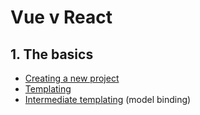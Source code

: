 # Vue v React

## 1. The basics

- [Creating a new project](01-new-project.md)
- [Templating](02-templating.md)
- [Intermediate templating](03-intermediate-templating.md) (model binding)
